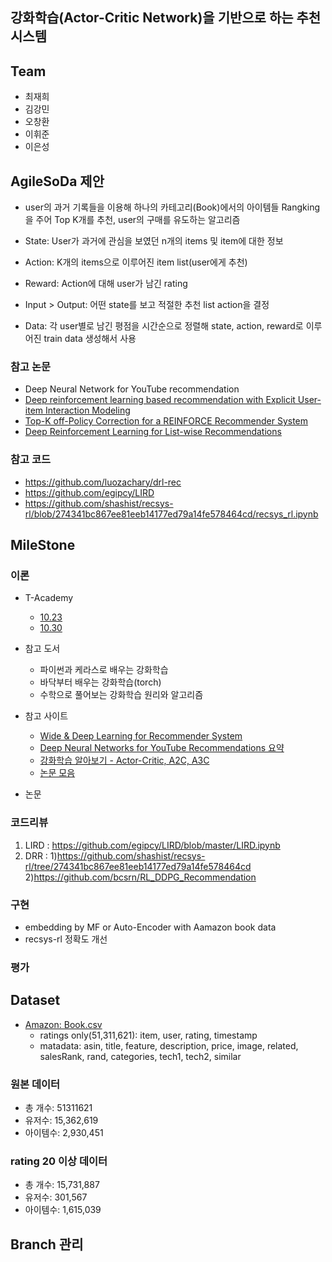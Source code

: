 ## 강화학습(Actor-Critic Network)을 기반으로 하는 추천 시스템 


## Team 

- 최재희
- 김강민
- 오창환
- 이휘준
- 이은성

## AgileSoDa 제안
- user의 과거 기록들을 이용해 하나의 카테고리(Book)에서의 아이템들 Rangking을 주어 Top K개를 추천, user의 구매를 유도하는 알고리즘

- State: User가 과거에 관심을 보였던 n개의 items 및 item에 대한 정보
- Action: K개의 items으로 이루어진 item list(user에게 추천)
- Reward: Action에 대해 user가 남긴 rating
- Input > Output: 어떤 state를 보고 적절한 추천 list action을 결정

- Data: 각 user별로 남긴 평점을 시간순으로 정렬해 state, action, reward로 이루어진 train data 생성해서 사용

### 참고 논문
- Deep Neural Network for YouTube recommendation 
- [Deep reinforcement learning based recommendation with Explicit User-item Interaction Modeling](https://arxiv.org/pdf/1810.12027.pdf)
- [Top-K off-Policy Correction for a REINFORCE Recommender System](https://arxiv.org/pdf/1812.02353.pdf)
- [Deep Reinforcement Learning for List-wise Recommendations](https://arxiv.org/abs/1801.00209)

### 참고 코드
- https://github.com/luozachary/drl-rec
- https://github.com/egipcy/LIRD
- https://github.com/shashist/recsys-rl/blob/274341bc867ee81eeb14177ed79a14fe578464cd/recsys_rl.ipynb


## MileStone

### 이론
- T-Academy
  - [10.23](https://tacademy.skplanet.com/live/player/onlineLectureDetail.action?seq=163) 
  - [10.30](https://tacademy.skplanet.com/live/player/onlineLectureDetail.action?seq=170#sec3)

- 참고 도서
  - 파이썬과 케라스로 배우는 강화학습
  - 바닥부터 배우는 강화학습(torch)
  - 수학으로 풀어보는 강화학습 원리와 알고리즘

- 참고 사이트
  - [Wide & Deep Learning for Recommender System](https://soobarkbar.tistory.com/131)
  - [Deep Neural Networks for YouTube Recommendations 요약](http://keunwoochoi.blogspot.com/2016/09/deep-neural-networks-for-youtube.html)
  - [강화학습 알아보기 - Actor-Critic, A2C, A3C](https://greentec.github.io/reinforcement-learning-fourth/)
  - [논문 모음](https://github.com/guyulongcs/Deep-Reinforcement-Learning-for-Recommender-Systems)
 
 - 논문
 

### 코드리뷰
1. LIRD : https://github.com/egipcy/LIRD/blob/master/LIRD.ipynb
2. DRR : 
  1)https://github.com/shashist/recsys-rl/tree/274341bc867ee81eeb14177ed79a14fe578464cd
  2)https://github.com/bcsrn/RL_DDPG_Recommendation

### 구현
- embedding by MF or Auto-Encoder with Aamazon book data
- recsys-rl 정확도 개선

### 평가

## Dataset

- [Amazon: Book.csv](https://nijianmo.github.io/amazon/index.html#subsets)
  - ratings only(51,311,621): item, user, rating, timestamp
  - matadata: asin, title, feature, description, price, image, related, salesRank, rand, categories, tech1, tech2, similar
  
### 원본 데이터
- 총 개수: 51311621
- 유저수: 15,362,619
- 아이템수: 2,930,451

### rating 20 이상 데이터
- 총 개수: 15,731,887
- 유저수: 301,567
- 아이템수: 1,615,039
  
## Branch 관리
